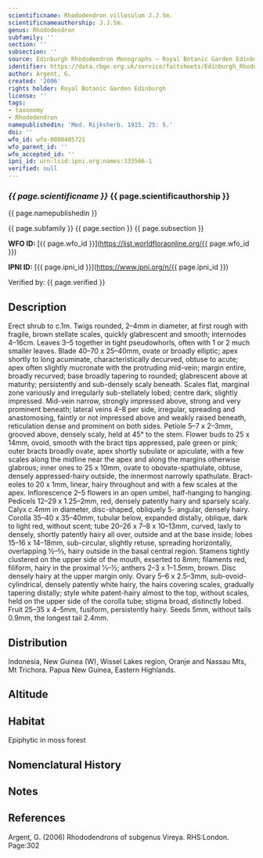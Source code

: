 ```yaml
---
scientificname: Rhododendron villosulum J.J.Sm.
scientificnameauthorship: J.J.Sm.
genus: Rhododendron
subfamily: ''
section: ''
subsection: ''
source: Edinburgh Rhododendron Monographs – Royal Botanic Garden Edinburgh
identifier: https://data.rbge.org.uk/service/factsheets/Edinburgh_Rhododendron_Monographs.xhtml
author: Argent, G.
created: '2006'
rights holder: Royal Botanic Garden Edinburgh
license: ''
tags:
- taxonomy
- Rhododendron
namepublishedin: 'Med. Rijksherb. 1915. 25: 5.'
doi: ''
wfo_id: wfo-0000405721
wfo_parent_id: ''
wfo_accepted_id: ''
ipni_id: urn:lsid:ipni.org:names:333566-1
verified: null
---
```

### _{{ page.scientificname }}_ {{ page.scientificauthorship }}
 {{ page.namepublishedin }}

{{ page.subfamily }} {{ page.section }} {{ page.subsection }}

**WFO ID:** [{{ page.wfo_id }}](https://list.worldfloraonline.org/{{ page.wfo_id }})

**IPNI ID:** [{{ page.ipni_id }}](https://www.ipni.org/n/{{ page.ipni_id }})

Verified by: {{ page.verified }}



## Description
Erect shrub to c.1m. Twigs rounded, 2–4mm in diam­eter, at first rough with fragile, brown stellate scales, quickly glabrescent and smooth; internodes 4–16cm. Leaves 3–5 together in tight pseudowhorls, often with 1 or 2 much smaller leaves. Blade 40–70 x 25–40mm, ovate or broadly elliptic; apex shortly to long acuminate, characteristically decurved, obtuse to acute; apex often slightly mucron­ate with the protruding mid-vein; margin entire, broadly recurved; base broadly tapering to rounded; glabrescent above at maturity; persistently and sub-densely scaly beneath. Scales flat, marginal zone variously and irregularly sub-stellately lobed; centre dark, slightly impressed. Mid-vein narrow, strongly impressed above, strong and very prominent beneath; lateral veins 4–8 per side, irregular, spreading and anastomosing, faintly or not impressed above and weakly raised beneath, reticulation dense and prominent on both sides. Petiole 5–7 x 2–3mm, grooved above, densely scaly, held at 45° to the stem. Flower buds to 25 x 14mm, ovoid, smooth with the bract tips appressed, pale green or pink; outer bracts broadly ovate, apex shortly subulate or apiculate, with a few scales along the midline near the apex and along the margins otherwise glabrous; inner ones to 25 x 10mm, ovate to obovate-spathulate, obtuse, densely appressed-hairy outside, the innermost narrowly spathulate. Bract­eoles to 20 x 1mm, linear, hairy throughout and with a few scales at the apex. Inflorescence 2–5 flowers in an open umbel, half-hanging to hanging. Pedicels 12–29 x 1.25–2mm, red, densely patently hairy and sparsely scaly. Calyx c.4mm in diameter, disc-shaped, obliquely 5- angular, densely hairy. Corolla 35–40 x 35–40mm, tubular below, expanded distally, oblique, dark to light red, without scent; tube 20–26 x 7–8 x 10–13mm, curved, laxly to densely, shortly patently hairy all over, outside and at the base inside; lobes 15–16 x 14–18mm, sub-circular, slightly retuse, spreading horizontally, overlapping ½–2⁄3, hairy outside in the basal central region. Stamens tightly clustered on the upper side of the mouth, exserted to 8mm; filaments red, filiform, hairy in the proximal 1⁄3–½; anthers 2–3 x 1–1.5mm, brown. Disc densely hairy at the upper margin only. Ovary 5–6 x 2.5–3mm, sub-ovoid-cylindrical, densely patently white hairy, the hairs covering scales, gradually tapering distally; style white patent-hairy almost to the top, without scales, held on the upper side of the corolla tube; stigma broad, distinctly lobed. Fruit 25–35 x 4–5mm, fusiform, persistently hairy. Seeds 5mm, without tails 0.9mm, the longest tail 2.4mm.

## Distribution
Indonesia, New Guinea (W), Wissel Lakes region, Oranje and Nassau Mts, Mt Trichora. Papua New Guinea, Eastern Highlands.

## Altitude


## Habitat
Epiphytic in moss forest

## Nomenclatural History

                       
## Notes


## References

Argent, G. (2006) Rhododendrons of subgenus Vireya. RHS:London. Page:302
